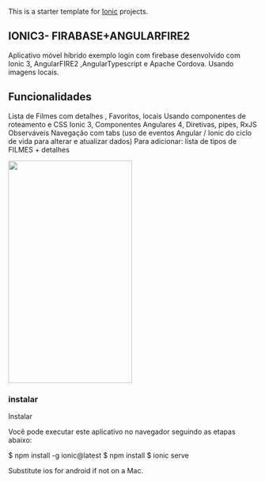 This is a starter template for [Ionic](http://ionicframework.com/docs/) projects.

## IONIC3- FIRABASE+ANGULARFIRE2

Aplicativo móvel híbrido exemplo login com firebase desenvolvido com Ionic 3, AngularFIRE2 ,AngularTypescript e Apache Cordova. Usando  imagens locais.
## Funcionalidades

Lista de Filmes com detalhes , Favoritos, locais
Usando componentes de roteamento e CSS Ionic 3, Componentes Angulares 4, Diretivas, pipes, RxJS Observáveis
Navegação com tabs (uso de eventos Angular / Ionic do ciclo de vida para alterar e atualizar dados)
Para adicionar: lista de tipos de FILMES + detalhes

<img src="https://github.com/loiane/ionic2-pokedex/blob/master/ionic2-pokedex.gif" width="250" height="450" />

### instalar

Instalar

Você pode executar este aplicativo no navegador seguindo as etapas abaixo:

$ npm install -g ionic@latest
$ npm install
$ ionic serve


Substitute ios for android if not on a Mac.

